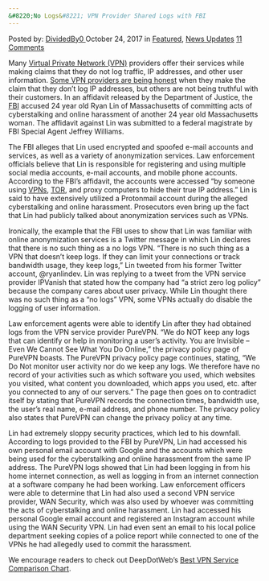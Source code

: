```yaml
---
&#8220;No Logs&#8221; VPN Provider Shared Logs with FBI
---
```

<article class="post-listing post-23244 post type-post status-publish format-standard has-post-thumbnail hentry category-deepdot-news category-news-updates tag-fbi tag-logs tag-provider tag-shared tag-vpn">
<div class="post-inner">
<span>Posted by: <a href="https://www.deepdotweb.com/author/dividedby0/" title="">DividedBy0 </a></span>
<span>October 24, 2017</span>
<span>in <a href="https://www.deepdotweb.com/category/deepdot-news/" rel="category tag">Featured</a>, <a href="https://www.deepdotweb.com/category/news-updates/" rel="category tag">News Updates</a></span>
<span><a href="https://www.deepdotweb.com/2017/10/24/no-logs-vpn-provider-shared-logs-fbi/#comments">11 Comments</a></span>
</p>
<div class="clear"></div>
<div class="entry">
<p>Many <a href="https://www.deepdotweb.com/2014/07/08/is-your-vpn-legit-or-shit/">Virtual Private Network (VPN)</a> providers offer their services while making claims that they do not log traffic, IP addresses, and other user information. <a href="https://www.deepdotweb.com/2016/03/18/criminal-complaint-reveals-private-internet-access-doesnt-log/">Some VPN providers are being honest</a> when they make the claim that they don’t log IP addresses, but others are not being truthful with their customers. In an affidavit released by the Department of Justice, the <a href="https://www.deepdotweb.com/tag/fbi/">FBI</a> accused 24 year old Ryan Lin of Massachusetts of committing acts of cyberstalking and online harassment of another 24 year old Massachusetts woman. The affidavit against Lin was submitted to a federal magistrate by FBI Special Agent Jeffrey Williams.</p>
<p>The FBI alleges that Lin used encrypted and spoofed e-mail accounts and services, as well as a variety of anonymization services. Law enforcement officials believe that Lin is responsible for registering and using multiple social media accounts, e-mail accounts, and mobile phone accounts. According to the FBI’s affidavit, the accounts were accessed “by someone using <a href="https://www.deepdotweb.com/tag/vpn/">VPNs</a>, <a href="https://www.deepdotweb.com/tag/tor/">TOR</a>, and proxy computers to hide their true IP address.” Lin is said to have extensively utilized a Protonmail account during the alleged cyberstalking and online harassment. Prosecutors even bring up the fact that Lin had publicly talked about anonymization services such as VPNs.</p>
<p>Ironically, the example that the FBI uses to show that Lin was familiar with online anonymization services is a Twitter message in which Lin declares that there is no such thing as a no logs VPN. “There is no such thing as a VPN that doesn’t keep logs. If they can limit your connections or track bandwidth usage, they keep logs,” Lin tweeted from his former Twitter account, @ryanlindev. Lin was replying to a tweet from the VPN service provider IPVanish that stated how the company had “a strict zero log policy” because the company cares about user privacy. While Lin thought there was no such thing as a “no logs” VPN, some VPNs actually do disable the logging of user information.</p>
<p>Law enforcement agents were able to identify Lin after they had obtained logs from the VPN service provider PureVPN. “We do NOT keep any logs that can identify or help in monitoring a user’s activity. You are Invisible – Even We Cannot See What You Do Online,” the privacy policy page of PureVPN boasts. The PureVPN privacy policy page continues, stating, “We Do Not monitor user activity nor do we keep any logs. We therefore have no record of your activities such as which software you used, which websites you visited, what content you downloaded, which apps you used, etc. after you connected to any of our servers.” The page then goes on to contradict itself by stating that PureVPN records the connection times, bandwidth use, the user’s real name, e-mail address, and phone number. The privacy policy also states that PureVPN can change the privacy policy at any time.</p>
<p>Lin had extremely sloppy security practices, which led to his downfall. According to logs provided to the FBI by PureVPN, Lin had accessed his own personal email account with Google and the accounts which were being used for the cyberstalking and online harassment from the same IP address. The PureVPN logs showed that Lin had been logging in from his home internet connection, as well as logging in from an internet connection at a software company he had been working. Law enforcement officers were able to determine that Lin had also used a second VPN service provider, WAN Security, which was also used by whoever was committing the acts of cyberstalking and online harassment. Lin had accessed his personal Google email account and registered an Instagram account while using the WAN Security VPN. Lin had even sent an email to his local police department seeking copies of a police report while connected to one of the VPNs he had allegedly used to commit the harassment.</p>
<p>We encourage readers to check out DeepDotWeb’s <a href="https://www.deepdotweb.com/vpn-comparison-chart/">Best VPN Service Comparison Chart</a>.</p>
</div>
<span style="display:none"><a href="https://www.deepdotweb.com/tag/fbi/" rel="tag">fbi</a> <a href="https://www.deepdotweb.com/tag/logs/" rel="tag">logs</a> <a href="https://www.deepdotweb.com/tag/provider/" rel="tag">provider</a> <a href="https://www.deepdotweb.com/tag/shared/" rel="tag">shared</a> <a href="https://www.deepdotweb.com/tag/vpn/" rel="tag">vpn</a></span> <span style="display:none" class="updated">2017-10-24</span>
<div style="display:none" class="vcard author" itemprop="author" itemscope itemtype="http://schema.org/Person"><strong class="fn" itemprop="name"><a href="https://www.deepdotweb.com/author/dividedby0/" title="Posts by DividedBy0" rel="author">DividedBy0</a></strong></div>
</div>
</article>

